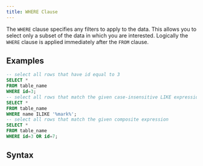 ```yaml
---
title: WHERE Clause
---
```


The `WHERE` clause specifies any filters to apply to the data. This allows you to select only a subset of the data in which you are interested. Logically the `WHERE` clause is applied immediately after the `FROM` clause.

## Examples
```sql
-- select all rows that have id equal to 3
SELECT *
FROM table_name
WHERE id=3;
-- select all rows that match the given case-insensitive LIKE expression
SELECT *
FROM table_name
WHERE name ILIKE '%mark%';
-- select all rows that match the given composite expression
SELECT *
FROM table_name
WHERE id=3 OR id=7;
```

## Syntax
<div id="rrdiagram"></div>
